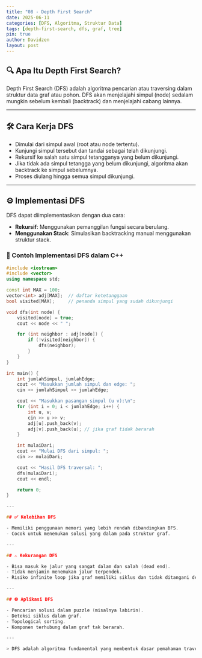 ```yaml
---
title: "08 - Depth First Search"
date: 2025-06-11
categories: [DFS, Algoritma, Struktur Data]
tags: [depth-first-search, dfs, graf, tree]
pin: true
author: Davidzen
layout: post
---
```


## 🔍 Apa Itu Depth First Search?

Depth First Search (DFS) adalah algoritma pencarian atau traversing dalam struktur data graf atau pohon. DFS akan menjelajahi simpul (node) sedalam mungkin sebelum kembali (backtrack) dan menjelajahi cabang lainnya.

---

## 🛠️ Cara Kerja DFS

- Dimulai dari simpul awal (root atau node tertentu).
- Kunjungi simpul tersebut dan tandai sebagai telah dikunjungi.
- Rekursif ke salah satu simpul tetangganya yang belum dikunjungi.
- Jika tidak ada simpul tetangga yang belum dikunjungi, algoritma akan backtrack ke simpul sebelumnya.
- Proses diulang hingga semua simpul dikunjungi.

---

## ⚙️ Implementasi DFS

DFS dapat diimplementasikan dengan dua cara:
- **Rekursif**: Menggunakan pemanggilan fungsi secara berulang.
- **Menggunakan Stack**: Simulasikan backtracking manual menggunakan struktur stack.

### 📌 Contoh Implementasi DFS dalam C++

```cpp
#include <iostream>
#include <vector>
using namespace std;

const int MAX = 100;
vector<int> adj[MAX];  // daftar ketetanggaan
bool visited[MAX];     // penanda simpul yang sudah dikunjungi

void dfs(int node) {
    visited[node] = true;
    cout << node << " ";

    for (int neighbor : adj[node]) {
        if (!visited[neighbor]) {
            dfs(neighbor);
        }
    }
}

int main() {
    int jumlahSimpul, jumlahEdge;
    cout << "Masukkan jumlah simpul dan edge: ";
    cin >> jumlahSimpul >> jumlahEdge;

    cout << "Masukkan pasangan simpul (u v):\n";
    for (int i = 0; i < jumlahEdge; i++) {
        int u, v;
        cin >> u >> v;
        adj[u].push_back(v);
        adj[v].push_back(u); // jika graf tidak berarah
    }

    int mulaiDari;
    cout << "Mulai DFS dari simpul: ";
    cin >> mulaiDari;

    cout << "Hasil DFS traversal: ";
    dfs(mulaiDari);
    cout << endl;

    return 0;
}

---

## ✅ Kelebihan DFS

- Memiliki penggunaan memori yang lebih rendah dibandingkan BFS.
- Cocok untuk menemukan solusi yang dalam pada struktur graf.

---

## ⚠️ Kekurangan DFS

- Bisa masuk ke jalur yang sangat dalam dan salah (dead end).
- Tidak menjamin menemukan jalur terpendek.
- Risiko infinite loop jika graf memiliki siklus dan tidak ditangani dengan benar.

---

## 🌐 Aplikasi DFS

- Pencarian solusi dalam puzzle (misalnya labirin).
- Deteksi siklus dalam graf.
- Topological sorting.
- Komponen terhubung dalam graf tak berarah.

---

> DFS adalah algoritma fundamental yang membentuk dasar pemahaman traversal graf dan digunakan luas dalam berbagai aplikasi ilmu komputer, dari AI hingga pemrosesan jaringan.
